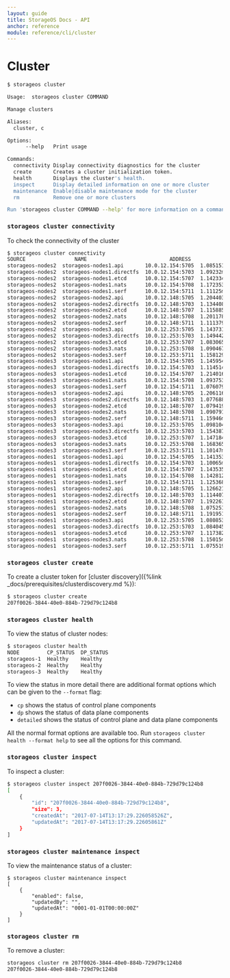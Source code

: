 ```yaml
---
layout: guide
title: StorageOS Docs - API
anchor: reference
module: reference/cli/cluster
---
```


# Cluster

```bash
$ storageos cluster

Usage:	storageos cluster COMMAND

Manage clusters

Aliases:
  cluster, c

Options:
      --help   Print usage

Commands:
  connectivity Display connectivity diagnostics for the cluster
  create       Creates a cluster initialization token.
  health       Displays the cluster's health.
  inspect      Display detailed information on one or more cluster
  maintenance  Enable|disable maintenance mode for the cluster
  rm           Remove one or more clusters

Run 'storageos cluster COMMAND --help' for more information on a command.
```
### `storageos cluster connectivity`
To check the connectivity of the cluster
```bash
$ storageos cluster connectivity
SOURCE                NAME                           ADDRESS           LATENCY     STATUS  MESSAGE
storageos-nodes2  storageos-nodes1.api       10.0.12.154:5705  1.085151ms  OK      
storageos-nodes2  storageos-nodes1.directfs  10.0.12.154:5703  1.09232ms   OK      
storageos-nodes2  storageos-nodes1.etcd      10.0.12.154:5707  1.142334ms  OK      
storageos-nodes2  storageos-nodes1.nats      10.0.12.154:5708  1.172353ms  OK      
storageos-nodes2  storageos-nodes1.serf      10.0.12.154:5711  1.11125ms   OK      
storageos-nodes2  storageos-nodes2.api       10.0.12.148:5705  1.204403ms  OK      
storageos-nodes2  storageos-nodes2.directfs  10.0.12.148:5703  1.134408ms  OK      
storageos-nodes2  storageos-nodes2.etcd      10.0.12.148:5707  1.115885ms  OK      
storageos-nodes2  storageos-nodes2.nats      10.0.12.148:5708  1.201178ms  OK      
storageos-nodes2  storageos-nodes2.serf      10.0.12.148:5711  1.111379ms  OK      
storageos-nodes2  storageos-nodes3.api       10.0.12.253:5705  1.143731ms  OK      
storageos-nodes2  storageos-nodes3.directfs  10.0.12.253:5703  1.149442ms  OK      
storageos-nodes2  storageos-nodes3.etcd      10.0.12.253:5707  1.083065ms  OK      
storageos-nodes2  storageos-nodes3.nats      10.0.12.253:5708  1.090467ms  OK      
storageos-nodes2  storageos-nodes3.serf      10.0.12.253:5711  1.158129ms  OK      
storageos-nodes3  storageos-nodes1.api       10.0.12.154:5705  1.145954ms  OK      
storageos-nodes3  storageos-nodes1.directfs  10.0.12.154:5703  1.114514ms  OK      
storageos-nodes3  storageos-nodes1.etcd      10.0.12.154:5707  1.214016ms  OK      
storageos-nodes3  storageos-nodes1.nats      10.0.12.154:5708  1.093753ms  OK      
storageos-nodes3  storageos-nodes1.serf      10.0.12.154:5711  1.076079ms  OK      
storageos-nodes3  storageos-nodes2.api       10.0.12.148:5705  1.206116ms  OK      
storageos-nodes3  storageos-nodes2.directfs  10.0.12.148:5703  1.077688ms  OK      
storageos-nodes3  storageos-nodes2.etcd      10.0.12.148:5707  1.079419ms  OK      
storageos-nodes3  storageos-nodes2.nats      10.0.12.148:5708  1.090791ms  OK      
storageos-nodes3  storageos-nodes2.serf      10.0.12.148:5711  1.15946ms   OK      
storageos-nodes3  storageos-nodes3.api       10.0.12.253:5705  1.098104ms  OK      
storageos-nodes3  storageos-nodes3.directfs  10.0.12.253:5703  1.154387ms  OK      
storageos-nodes3  storageos-nodes3.etcd      10.0.12.253:5707  1.147184ms  OK      
storageos-nodes3  storageos-nodes3.nats      10.0.12.253:5708  1.168365ms  OK      
storageos-nodes3  storageos-nodes3.serf      10.0.12.253:5711  1.10147ms   OK      
storageos-nodes1  storageos-nodes1.api       10.0.12.154:5705  1.141353ms  OK      
storageos-nodes1  storageos-nodes1.directfs  10.0.12.154:5703  1.10065ms   OK      
storageos-nodes1  storageos-nodes1.etcd      10.0.12.154:5707  1.143535ms  OK      
storageos-nodes1  storageos-nodes1.nats      10.0.12.154:5708  1.142812ms  OK      
storageos-nodes1  storageos-nodes1.serf      10.0.12.154:5711  1.125368ms  OK      
storageos-nodes1  storageos-nodes2.api       10.0.12.148:5705  1.126621ms  OK      
storageos-nodes1  storageos-nodes2.directfs  10.0.12.148:5703  1.114407ms  OK      
storageos-nodes1  storageos-nodes2.etcd      10.0.12.148:5707  1.192261ms  OK      
storageos-nodes1  storageos-nodes2.nats      10.0.12.148:5708  1.075251ms  OK      
storageos-nodes1  storageos-nodes2.serf      10.0.12.148:5711  1.191951ms  OK      
storageos-nodes1  storageos-nodes3.api       10.0.12.253:5705  1.080853ms  OK      
storageos-nodes1  storageos-nodes3.directfs  10.0.12.253:5703  1.084045ms  OK      
storageos-nodes1  storageos-nodes3.etcd      10.0.12.253:5707  1.117382ms  OK      
storageos-nodes1  storageos-nodes3.nats      10.0.12.253:5708  1.15015ms   OK      
storageos-nodes1  storageos-nodes3.serf      10.0.12.253:5711  1.075519ms  OK
```

### `storageos cluster create`

To create a cluster token for [cluster discovery]({%link
_docs/prerequisites/clusterdiscovery.md %}):

```bash
$ storageos cluster create
207f0026-3844-40e0-884b-729d79c124b8
```

### `storageos cluster health`

To view the status of cluster nodes:

```bash
$ storageos cluster health
NODE         CP_STATUS  DP_STATUS
storageos-1  Healthy    Healthy
storageos-2  Healthy    Healthy
storageos-3  Healthy    Healthy
```

To view the status in more detail there are additional format
options which can be given to the `--format` flag:

- `cp` shows the status of control plane components
- `dp` shows the status of data plane components
- `detailed` shows the status of control plane and data plane components

All the normal format options are available too. Run `storageos cluster health --format help`
to see all the options for this command.

### `storageos cluster inspect`

To inspect a cluster:
```bash
$ storageos cluster inspect 207f0026-3844-40e0-884b-729d79c124b8
[
    {
        "id": "207f0026-3844-40e0-884b-729d79c124b8",
        "size": 3,
        "createdAt": "2017-07-14T13:17:29.226058526Z",
        "updatedAt": "2017-07-14T13:17:29.22605861Z"
    }
]
```
### `storageos cluster maintenance inspect`
To view the maintenance status of a cluster:
```
$ storageos cluster maintenance inspect
[
    {
        "enabled": false,
        "updatedBy": "",
        "updatedAt": "0001-01-01T00:00:00Z"
    }
]

```

### `storageos cluster rm`

To remove a cluster:
```bash
storageos cluster rm 207f0026-3844-40e0-884b-729d79c124b8
207f0026-3844-40e0-884b-729d79c124b8
```
